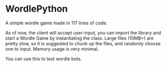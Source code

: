 # WordlePython
A simple wordle game made in 117 lines of code.

As of now, the client will accept user-input, you can import the library and start a Wordle Game by instantiating the class.
Large files (10MB+) are pretty slow, so it is suggested to chunk up the files, and randomly choose one to input. Memory usage is very minimal.

You can use this to test wordle bots.
